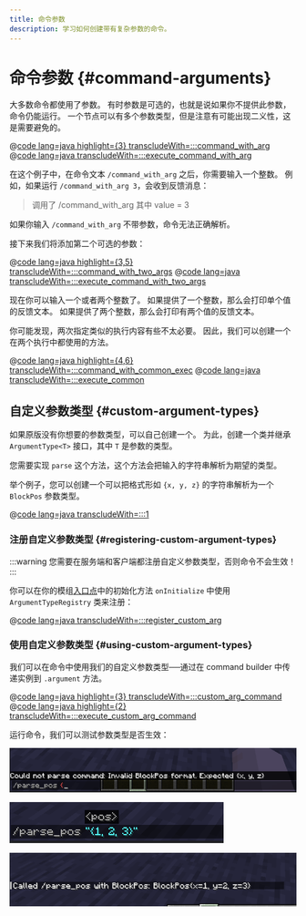 ```yaml
---
title: 命令参数
description: 学习如何创建带有复杂参数的命令。
---
```


# 命令参数 {#command-arguments}

大多数命令都使用了参数。 有时参数是可选的，也就是说如果你不提供此参数，命令仍能运行。 一个节点可以有多个参数类型，但是注意有可能出现二义性，这是需要避免的。

@[code lang=java highlight={3} transcludeWith=:::command_with_arg](@/reference/latest/src/main/java/com/example/docs/command/FabricDocsReferenceCommands.java)
@[code lang=java transcludeWith=:::execute_command_with_arg](@/reference/latest/src/main/java/com/example/docs/command/FabricDocsReferenceCommands.java)

在这个例子中，在命令文本 `/command_with_arg` 之后，你需要输入一个整数。 例如，如果运行 `/command_with_arg 3`，会收到反馈消息：

> 调用了 /command_with_arg 其中 value = 3

如果你输入 `/command_with_arg` 不带参数，命令无法正确解析。

接下来我们将添加第二个可选的参数：

@[code lang=java highlight={3,5} transcludeWith=:::command_with_two_args](@/reference/latest/src/main/java/com/example/docs/command/FabricDocsReferenceCommands.java)
@[code lang=java transcludeWith=:::execute_command_with_two_args](@/reference/latest/src/main/java/com/example/docs/command/FabricDocsReferenceCommands.java)

现在你可以输入一个或者两个整数了。 如果提供了一个整数，那么会打印单个值的反馈文本。 如果提供了两个整数，那么会打印有两个值的反馈文本。

你可能发现，两次指定类似的执行内容有些不太必要。 因此，我们可以创建一个在两个执行中都使用的方法。

@[code lang=java highlight={4,6} transcludeWith=:::command_with_common_exec](@/reference/latest/src/main/java/com/example/docs/command/FabricDocsReferenceCommands.java)
@[code lang=java transcludeWith=:::execute_common](@/reference/latest/src/main/java/com/example/docs/command/FabricDocsReferenceCommands.java)

## 自定义参数类型 {#custom-argument-types}

如果原版没有你想要的参数类型，可以自己创建一个。 为此，创建一个类并继承 `ArgumentType<T>` 接口，其中 `T` 是参数的类型。

您需要实现 `parse` 这个方法，这个方法会把输入的字符串解析为期望的类型。

举个例子，您可以创建一个可以把格式形如 `{x, y, z}` 的字符串解析为一个 `BlockPos` 参数类型。

@[code lang=java transcludeWith=:::1](@/reference/latest/src/main/java/com/example/docs/command/BlockPosArgumentType.java)

### 注册自定义参数类型 {#registering-custom-argument-types}

:::warning
您需要在服务端和客户端都注册自定义参数类型，否则命令不会生效！
:::

你可以在你的模组[入口点](./getting-started/project-structure#entrypoints)中的初始化方法 `onInitialize` 中使用 `ArgumentTypeRegistry` 类来注册：

@[code lang=java transcludeWith=:::register_custom_arg](@/reference/latest/src/main/java/com/example/docs/command/FabricDocsReferenceCommands.java)

### 使用自定义参数类型 {#using-custom-argument-types}

我们可以在命令中使用我们的自定义参数类型──通过在 command builder 中传递实例到 `.argument` 方法。

@[code lang=java highlight={3} transcludeWith=:::custom_arg_command](@/reference/latest/src/main/java/com/example/docs/command/FabricDocsReferenceCommands.java)
@[code lang=java highlight={2} transcludeWith=:::execute_custom_arg_command](@/reference/latest/src/main/java/com/example/docs/command/FabricDocsReferenceCommands.java)

运行命令，我们可以测试参数类型是否生效：

![无效参数](/assets/develop/commands/custom-arguments_fail.png)

![有效参数](/assets/develop/commands/custom-arguments_valid.png)

![命令结果](/assets/develop/commands/custom-arguments_result.png)
